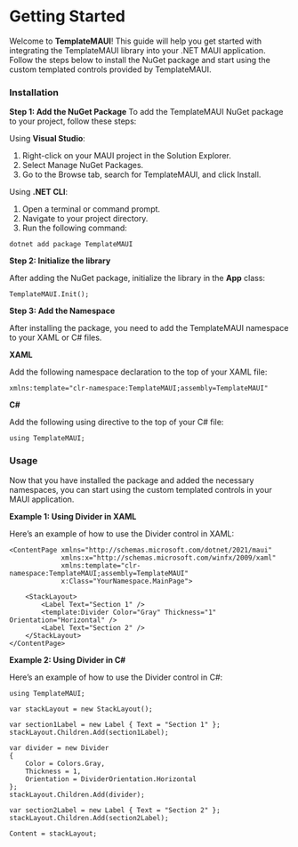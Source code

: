 # Getting Started

Welcome to **TemplateMAUI**! This guide will help you get started with integrating the TemplateMAUI library into your .NET MAUI application. Follow the steps below to install the NuGet package and start using the custom templated controls provided by TemplateMAUI.

### Installation

**Step 1: Add the NuGet Package**
To add the TemplateMAUI NuGet package to your project, follow these steps:

Using **Visual Studio**:
1. Right-click on your MAUI project in the Solution Explorer.
2. Select Manage NuGet Packages.
3. Go to the Browse tab, search for TemplateMAUI, and click Install.

Using **.NET CLI**:

1. Open a terminal or command prompt.
2. Navigate to your project directory.
3. Run the following command:

```
dotnet add package TemplateMAUI
```

**Step 2: Initialize the library**

After adding the NuGet package, initialize the library in the **App** class:

```
TemplateMAUI.Init();
``` 

**Step 3: Add the Namespace**

After installing the package, you need to add the TemplateMAUI namespace to your XAML or C# files.

**XAML**

Add the following namespace declaration to the top of your XAML file:

```
xmlns:template="clr-namespace:TemplateMAUI;assembly=TemplateMAUI"
```

**C#**

Add the following using directive to the top of your C# file:

```
using TemplateMAUI;
```


### Usage

Now that you have installed the package and added the necessary namespaces, you can start using the custom templated controls in your MAUI application.

**Example 1: Using Divider in XAML**

Here’s an example of how to use the Divider control in XAML:

```
<ContentPage xmlns="http://schemas.microsoft.com/dotnet/2021/maui"
             xmlns:x="http://schemas.microsoft.com/winfx/2009/xaml"
             xmlns:template="clr-namespace:TemplateMAUI;assembly=TemplateMAUI"
             x:Class="YourNamespace.MainPage">

    <StackLayout>
        <Label Text="Section 1" />
        <template:Divider Color="Gray" Thickness="1" Orientation="Horizontal" />
        <Label Text="Section 2" />
    </StackLayout>
</ContentPage>
```

**Example 2: Using Divider in C#**

Here’s an example of how to use the Divider control in C#:

```
using TemplateMAUI;

var stackLayout = new StackLayout();

var section1Label = new Label { Text = "Section 1" };
stackLayout.Children.Add(section1Label);

var divider = new Divider
{
    Color = Colors.Gray,
    Thickness = 1,
    Orientation = DividerOrientation.Horizontal
};
stackLayout.Children.Add(divider);

var section2Label = new Label { Text = "Section 2" };
stackLayout.Children.Add(section2Label);

Content = stackLayout;
```